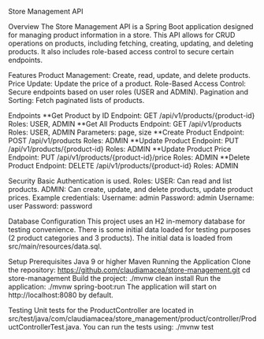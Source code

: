 Store Management API

Overview
    The Store Management API is a Spring Boot application designed for managing product information in a store. 
    This API allows for CRUD operations on products, including fetching, creating, updating, and deleting products. 
    It also includes role-based access control to secure certain endpoints.

Features
    Product Management: Create, read, update, and delete products.
    Price Update: Update the price of a product.
    Role-Based Access Control: Secure endpoints based on user roles (USER and ADMIN).
    Pagination and Sorting: Fetch paginated lists of products.

Endpoints
    **Get Product by ID
    Endpoint: GET /api/v1/products/{product-id}
    Roles: USER, ADMIN
    **Get All Products
    Endpoint: GET /api/v1/products
    Roles: USER, ADMIN
    Parameters:  page, size
    **Create Product
    Endpoint: POST /api/v1/products
    Roles: ADMIN
    **Update Product
    Endpoint: PUT /api/v1/products/{product-id}
    Roles: ADMIN
    **Update Product Price
    Endpoint: PUT /api/v1/products/{product-id}/price
    Roles: ADMIN
    **Delete Product
    Endpoint: DELETE /api/v1/products/{product-id}
    Roles: ADMIN

Security
    Basic Authentication is used.
    Roles:
        USER: Can read and list products.
        ADMIN: Can create, update, and delete products, update product prices.
    Example credentials:
        Username: admin Password: admin
        Username: user Password: password

Database Configuration
This project uses an H2 in-memory database for testing convenience. 
There is some initial data loaded for testing purposes (2 product categories and 3 products).
The initial data is loaded from src/main/resources/data.sql.

Setup
    Prerequisites
        Java 9 or higher
        Maven
    Running the Application
        Clone the repository:
        https://github.com/claudiamacea/store-management.git
        cd store-management
        Build the project:
            ./mvnw clean install
        Run the application:
            ./mvnw spring-boot:run
The application will start on http://localhost:8080 by default.

Testing
    Unit tests for the ProductController are located in src/test/java/com/claudiamacea/store_management/product/controller/ProductControllerTest.java. You can run the tests using:
        ./mvnw test